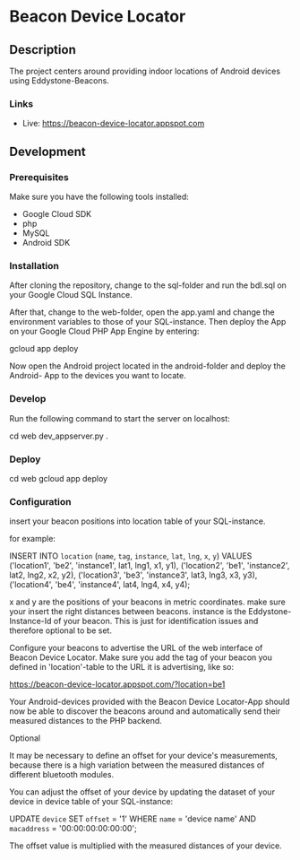 # Beacon Device Locator

## Description

The project centers around providing indoor locations of Android devices using
Eddystone-Beacons.

### Links

* Live: https://beacon-device-locator.appspot.com

## Development

### Prerequisites
Make sure you have the following tools installed:

* Google Cloud SDK
* php
* MySQL
* Android SDK

### Installation

After cloning the repository, change to the sql-folder and run the bdl.sql on
your Google Cloud SQL Instance.

After that, change to the web-folder, open the app.yaml and change the environment
variables to those of your SQL-instance. Then deploy the App on your Google Cloud
PHP App Engine by entering:

gcloud app deploy

Now open the Android project located in the android-folder and deploy the Android-
App to the devices you want to locate.

### Develop

Run the following command to start the server on localhost:

cd web
dev_appserver.py .

### Deploy

cd web
gcloud app deploy

### Configuration

insert your beacon positions into location table of your SQL-instance.

for example:

INSERT INTO `location` (`name`, `tag`, `instance`, `lat`, `lng`, `x`, `y`) VALUES
('location1', 'be2', 'instance1', lat1, lng1, x1, y1),
('location2', 'be1', 'instance2', lat2, lng2, x2, y2),
('location3', 'be3', 'instance3', lat3, lng3, x3, y3),
('location4', 'be4', 'instance4', lat4, lng4, x4, y4);

x and y are the positions of your beacons in metric coordinates. make sure your
insert the right distances between beacons.
instance is the Eddystone-Instance-Id of your beacon. This is just for identification
issues and therefore optional to be set.

Configure your beacons to advertise the URL of the web interface of Beacon Device
Locator. Make sure you add the tag of your beacon you defined in 'location'-table
to the URL it is advertising, like so:

https://beacon-device-locator.appspot.com/?location=be1

Your Android-devices provided with the Beacon Device Locator-App should now be
able to discover the beacons around and automatically send their measured distances
to the PHP backend.

Optional

It may be necessary to define an offset for your device's measurements, because
there is a high variation between the measured distances of different bluetooth
modules.

You can adjust the offset of your device by updating the dataset of your device
in device table of your SQL-instance:

UPDATE `device` SET `offset` = '1' WHERE `name` = 'device name' AND
`macaddress` = '00:00:00:00:00:00';

The offset value is multiplied with the measured distances of your device.
